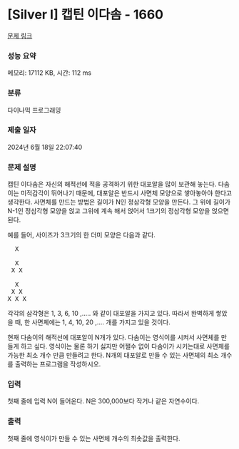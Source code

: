 # [Silver I] 캡틴 이다솜 - 1660 

[문제 링크](https://www.acmicpc.net/problem/1660) 

### 성능 요약

메모리: 17112 KB, 시간: 112 ms

### 분류

다이나믹 프로그래밍

### 제출 일자

2024년 6월 18일 22:07:40

### 문제 설명

<p>캡틴 이다솜은 자신의 해적선에 적을 공격하기 위한 대포알을 많이 보관해 놓는다. 다솜이는 미적감각이 뛰어나기 때문에, 대포알은 반드시 사면체 모양으로 쌓아놓아야 한다고 생각한다. 사면체를 만드는 방법은 길이가 N인 정삼각형 모양을 만든다. 그 위에 길이가 N-1인 정삼각형 모양을 얹고 그위에 계속 해서 얹어서 1크기의 정삼각형 모양을 얹으면 된다.</p>

<p>예를 들어, 사이즈가 3크기의 한 더미 모양은 다음과 같다.</p>

<pre>  X

  X
 X X

  X
 X X
X X X
</pre>

<p>각각의 삼각형은 1, 3, 6, 10 ,..... 와 같이 대포알을 가지고 있다. 따라서 완벽하게 쌓았을 때, 한 사면체에는 1, 4, 10, 20 ,.... 개를 가지고 있을 것이다.</p>

<p>현재 다솜이의 해적선에 대포알이 N개가 있다. 다솜이는 영식이를 시켜서 사면체를 만들게 하고 싶다. 영식이는 물론 하기 싫지만 어쩔수 없이 다솜이가 시키는대로 사면체를 가능한 최소 개수 만큼 만들려고 한다. N개의 대포알로 만들 수 있는 사면체의 최소 개수를 출력하는 프로그램을 작성하시오.</p>

### 입력 

 <p>첫째 줄에 입력 N이 들어온다. N은 300,000보다 작거나 같은 자연수이다.</p>

### 출력 

 <p>첫째 줄에 영식이가 만들 수 있는 사면체 개수의 최솟값을 출력한다.</p>

